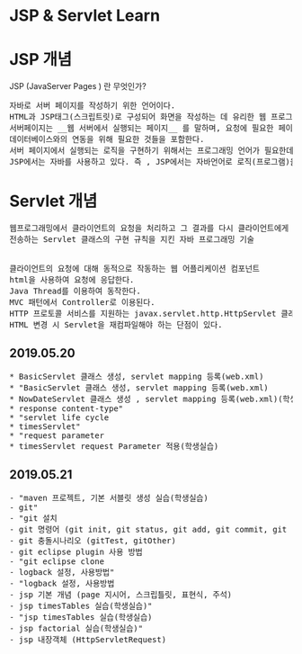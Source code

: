 # JSP & Servlet Learn
# JSP 개념
JSP (JavaServer Pages ) 란 무엇인가?
<br>
<pre>
자바로 서버 페이지를 작성하기 위한 언어이다.
HTML과 JSP태그(스크립트릿)로 구성되어 화면을 작성하는 데 유리한 웹 프로그래밍 기술이다.
서버페이지는 __웹 서버에서 실행되는 페이지__ 를 말하며, 요청에 필요한 페이지를 위한 로직이나
데이터베이스와의 연동을 위해 필요한 것들을 포함한다.
서버 페이지에서 실행되는 로직을 구현하기 위해서는 프로그래밍 언어가 필요한데,
JSP에서는 자바를 사용하고 있다. 즉 , JSP에서는 자바언어로 로직(프로그램)을 구현한다.
</pre>

# Servlet 개념
<pre>
웹프로그래밍에서 클라이언트의 요청을 처리하고 그 결과를 다시 클라이언트에게 
전송하는 Servlet 클래스의 구현 규칙을 지킨 자바 프로그래밍 기술
<br>
클라이언트의 요청에 대해 동적으로 작동하는 웹 어플리케이션 컴포넌트
html을 사용하여 요청에 응답한다.
Java Thread를 이용하여 동작한다.
MVC 패턴에서 Controller로 이용된다.
HTTP 프로토콜 서비스를 지원하는 javax.servlet.http.HttpServlet 클래스를 상속받는다. UDP보다 속도가 느리다.
HTML 변경 시 Servlet을 재컴파일해야 하는 단점이 있다.
</pre>
## 2019.05.20
<pre>
* BasicServlet 클래스 생성, servlet mapping 등록(web.xml)
* "BasicServlet 클래스 생성, servlet mapping 등록(web.xml)
* NowDateServlet 클래스 생성 , servlet mapping 등록(web.xml)(학생 실습)
* response content-type"
* "servlet life cycle
* timesServlet"
* "request parameter
* timesServlet request Parameter 적용(학생실습)
</pre>

## 2019.05.21
<pre>
- "maven 프로젝트, 기본 서블릿 생성 실습(학생실습)
- git"
- "git 설치
- git 명령어 (git init, git status, git add, git commit, git remote, git push)"
- git 충돌시나리오 (gitTest, gitOther)
- git eclipse plugin 사용 방법
- "git eclipse clone
- logback 설정, 사용방법"
- "logback 설정, 사용방법
- jsp 기본 개념 (page 지시어, 스크립틀릿, 표현식, 주석)
- jsp timesTables 실습(학생실습)"
- "jsp timesTables 실습(학생실습)
- jsp factorial 실습(학생실습)"
- jsp 내장객체 (HttpServletRequest)
<pre>

